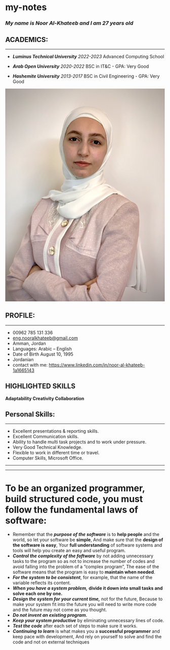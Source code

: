 # my-notes
### _My name is Noor Al-Khateeb and I am 27 years old_

## ACADEMICS:
_____________

- **_Luminus Technical University_** *2022-2023*
Advanced Computing School


- **_Arab Open University_** *2020-2022*
BSC in IT&C - GPA: Very Good

- **_Hashemite University_** *2013-2017*
BSC in Civil Engineering - GPA: Very Good
 


 ![noor](./noorpic/Noor.jpg)

## PROFILE:
______________
* 00962 785 131 336
* <eng.nooralkhateeb@gmail.com>
* Amman, Jordan
* Languages: Arabic – English
* Date of Birth August 10, 1995
* Jordanian
* contact with me:
   <https://www.linkedin.com/in/noor-al-khateeb-1a1665143>

## HIGHLIGHTED SKILLS
**Adaptability Creativity Collaboration**


## Personal Skills:
____________

- Excellent presentations & reporting skills.
- Excellent Communication skills.
- Ability to handle multi task projects and to work under pressure.
-  Very Good Technical Knowledge.
- Flexible to work in different time or travel.
- Computer Skills, Microsoft Office.
_____________________
__________________________


# To be an organized programmer, build structured code, you must follow the fundamental laws of software:

- Remember that the **_purpose of the software_** is to **help people** and the world, so let your software be **simple**, And make sure that the **design of the software is easy**, Your **full understanding** of software systems and tools will help you create an easy and useful program.
- **_Control the complexity of the foftware_** by not adding unnecessary tasks to the program so as not to increase the number of codes and avoid falling into the problem of a “complex program”, The ease of the software means that the program is easy to **maintain when needed**.
- **_For the system to be consistent_**, for example, that the name of the variable reflects its content.
- **_When you have a system problem,_** **divide it down into small tasks and solve each one by one.**
- **_Design the system for your current time,_** not for the future, Because to make your system fit into the future you will need to write more code and the future may not come as you thought.
- **_Do not invent an existing program._**
- **_Keep your system productive_** by eliminating unnecessary lines of code.
- **_Test the code_** after each set of steps to make sure it works.
- **_Continuing to learn_** is what makes you a **successful programmer** and keep pace with development, And rely on yourself to solve and find the code and not on external techniques